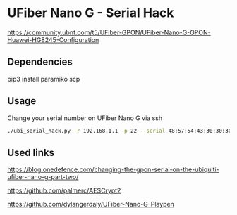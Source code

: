 # UFiber Nano G - Serial Hack
https://community.ubnt.com/t5/UFiber-GPON/UFiber-Nano-G-GPON-Huawei-HG8245-Configuration



## Dependencies
pip3 install paramiko scp



## Usage
Сhange your serial number on UFiber Nano G via ssh
```sh
./ubi_serial_hack.py -r 192.168.1.1 -p 22 --serial 48:57:54:43:30:30:30:30
```



## Used links
https://blog.onedefence.com/changing-the-gpon-serial-on-the-ubiquiti-ufiber-nano-g-part-two/

https://github.com/palmerc/AESCrypt2

https://github.com/dylangerdaly/UFiber-Nano-G-Playpen
